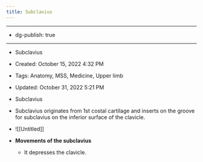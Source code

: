 ```yaml
---
title: Subclavius
---
```


- --

- dg-publish: true

- --

- Subclavius

- Created: October 15, 2022 4:32 PM

- Tags: Anatomy, MSS, Medicine, Upper limb

- Updated: October 31, 2022 5:21 PM

- Subclavius

- Subclavius originates from 1st costal cartilage and inserts on the groove for subclavius on the inferior surface of the clavicle. 

- ![[Untitled]]

- ******************************************************Movements of the subclavius******************************************************
	 - It depresses the clavicle.
